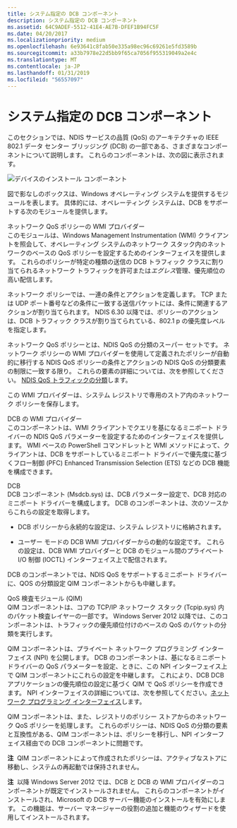 ```yaml
---
title: システム指定の DCB コンポーネント
description: システム指定の DCB コンポーネント
ms.assetid: 64C9ADEF-5512-41E4-AE7B-DFEF1B94FC5F
ms.date: 04/20/2017
ms.localizationpriority: medium
ms.openlocfilehash: 6e93641c8fab50e335a98ec96c69261e5fd3589b
ms.sourcegitcommit: a33b7978e22d5bb9f65ca7056f955319049a2e4c
ms.translationtype: MT
ms.contentlocale: ja-JP
ms.lasthandoff: 01/31/2019
ms.locfileid: "56557097"
---
```

# <a name="system-provided-dcb-components"></a>システム指定の DCB コンポーネント


このセクションでは、NDIS サービスの品質 (QoS) のアーキテクチャの IEEE 802.1 データ センター ブリッジング (DCB) の一部である、さまざまなコンポーネントについて説明します。 これらのコンポーネントは、次の図に表示されます。

![デバイスのインストール コンポーネント](images/dcb.png)

図で影なしのボックスは、Windows オペレーティング システムを提供するモジュールを表します。 具体的には、オペレーティング システムは、DCB をサポートする次のモジュールを提供します。

<a href="" id="network-qos-policy-wmi-provider"></a>ネットワーク QoS ポリシーの WMI プロバイダー  
このモジュールは、Windows Management Instrumentation (WMI) クライアントを照会して、オペレーティング システムのネットワーク スタック内のネットワークのベースの QoS ポリシーを設定するためのインターフェイスを提供します。 これらのポリシーが特定の種類の送信の DCB トラフィック クラスに割り当てられるネットワーク トラフィックを許可または*エグレス*管理、優先順位の高い配信します。

ネットワーク ポリシーでは、一連の条件とアクションを定義します。 TCP または UDP ポート番号などの条件に一致する送信パケットには、条件に関連するアクションが割り当てられます。 NDIS 6.30 以降では、ポリシーのアクションは、DCB トラフィック クラスが割り当てられている、802.1 p の優先度レベルを指定します。

ネットワーク QoS ポリシーとは、NDIS QoS の分類のスーパー セットです。 ネットワーク ポリシーの WMI プロバイダーを使用して定義されたポリシーが自動的に移行する NDIS QoS ポリシーの条件とアクションの NDIS QoS の分類要素の制限に一致する限り。 これらの要素の詳細については、次を参照してください。 [NDIS QoS トラフィックの分類](ndis-qos-traffic-classifications.md)します。

この WMI プロバイダーは、システム レジストリで専用のストア内のネットワーク ポリシーを保存します。

<a href="" id="dcb-wmi-provider"></a>DCB の WMI プロバイダー  
このコンポーネントは、WMI クライアントでクエリを基になるミニポート ドライバーの NDIS QoS パラメーターを設定するためのインターフェイスを提供します。 WMI ベースの PowerShell コマンドレットと WMI メソッドによって、クライアントは、DCB をサポートしているミニポート ドライバーで優先度に基づくフロー制御 (PFC) Enhanced Transmission Selection (ETS) などの DCB 機能を構成できます。

<a href="" id="dcb"></a>DCB  
DCB コンポーネント (Msdcb.sys) は、DCB パラメーター設定で、DCB 対応のミニポート ドライバーを構成します。 DCB のコンポーネントは、次のソースからこれらの設定を取得します。

-   DCB ポリシーから永続的な設定は、システム レジストリに格納されます。

-   ユーザー モードの DCB WMI プロバイダーからの動的な設定です。 これらの設定は、DCB WMI プロバイダーと DCB のモジュール間のプライベート I/O 制御 (IOCTL) インターフェイス上で配信されます。

DCB のコンポーネントでは、NDIS QoS をサポートするミニポート ドライバーに、QOS の分類設定 QIM コンポーネントからも中継します。

<a href="" id="qos-inspection-module--qim-"></a>QoS 検査モジュール (QIM)  
QIM コンポーネントは、コアの TCP/IP ネットワーク スタック (Tcpip.sys) 内のパケット検査レイヤーの一部です。 Windows Server 2012 以降では、このコンポーネントは、トラフィックの優先順位付けのベースの QoS のパケットの分類を実行します。

QIM コンポーネントは、プライベート ネットワーク プログラミング インターフェイス (NPI) を公開します。 DCB のコンポーネントは、基になるミニポート ドライバーの QoS パラメーターを設定、ときに、この NPI インターフェイス上で QIM コンポーネントにこれらの設定を中継します。 これにより、DCB DCB アプリケーションの優先順位の設定に基づく QIM で QoS ポリシーを作成できます。 NPI インターフェイスの詳細については、次を参照してください。[ネットワーク プログラミング インターフェイス](network-programming-interface.md)します。

QIM コンポーネントは、また、レジストリのポリシー ストアからのネットワーク QoS ポリシーを処理します。 これらのポリシーは、NDIS QoS の分類の要素と互換性がある、QIM コンポーネントは、ポリシーを移行し、NPI インターフェイス経由での DCB コンポーネントに問題です。

**注**  QIM コンポーネントによって作成されたポリシーは、アクティブなストアに移動し、システムの再起動では保持されません。

 

**注**  以降 Windows Server 2012 では、DCB と DCB の WMI プロバイダーのコンポーネントが既定でインストールされません。 これらのコンポーネントがインストールされ、Microsoft の DCB サーバー機能のインストールを有効にします。 この機能は、サーバー マネージャーの役割の追加と機能のウィザードを使用してインストールされます。

 

 

 





